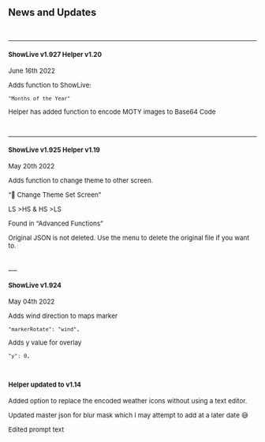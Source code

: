 <font size="2">

## News and Updates

<br>

---

#### ShowLive v1.927  Helper v1.20 
June 16th 2022

Adds function to ShowLive:

    "Months of the Year"

Helper has added function to encode MOTY images to Base64 Code


<br>


---

#### ShowLive v1.925  Helper v1.19 
May 20th 2022

Adds function to change theme to other screen. 

“📲 Change Theme Set Screen”

LS >HS & HS >LS

Found in “Advanced Functions”

Original JSON is not deleted. Use the menu to delete the original file if you want to. 


<br>
___

#### ShowLive v1.924
May 04th 2022

Adds wind direction to maps marker

    "markerRotate": "wind",

Adds y value for overlay 

    "y": 0,

<br>

#### Helper updated to v1.14

Added option to replace the encoded weather icons without using a text editor. 

Updated master json for blur mask which I may attempt to add at a later date 😅

Edited prompt text


<br>